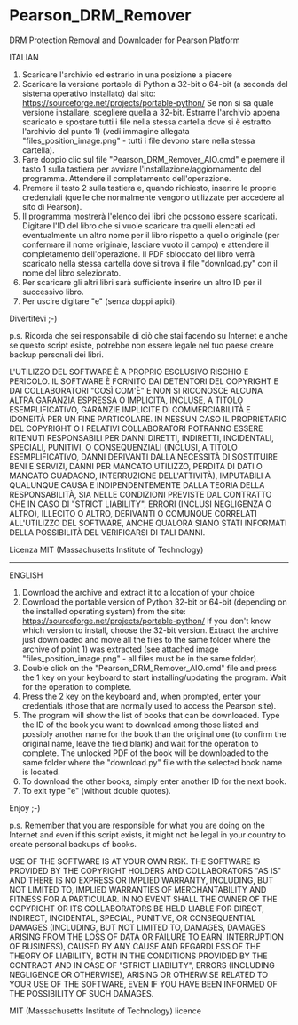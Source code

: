 # Pearson_DRM_Remover
DRM Protection Removal and Downloader for Pearson Platform

ITALIAN

1) Scaricare l'archivio ed estrarlo in una posizione a piacere
2) Scaricare la versione portable di Python a 32-bit o 64-bit (a seconda del sistema operativo installato) dal sito:
https://sourceforge.net/projects/portable-python/
Se non si sa quale versione installare, scegliere quella a 32-bit.
Estrarre l'archivio appena scaricato e spostare tutti i file nella stessa cartella dove si è estratto l'archivio del punto 1) (vedi immagine allegata "files_position_image.png" - tutti i file devono stare nella stessa cartella).
3) Fare doppio clic sul file "Pearson_DRM_Remover_AIO.cmd" e premere il tasto 1 sulla tastiera per avviare l'installazione/aggiornamento del programma. Attendere il completamento dell'operazione.
4) Premere il tasto 2 sulla tastiera e, quando richiesto, inserire le proprie credenziali (quelle che normalmente vengono utilizzate per accedere al sito di Pearson).
5) Il programma mostrerà l'elenco dei libri che possono essere scaricati. Digitare l'ID del libro che si vuole scaricare tra quelli elencati ed eventualmente un altro nome per il libro rispetto a quello originale (per confermare il nome originale, lasciare vuoto il campo) e attendere il completamento dell'operazione. Il PDF sbloccato del libro verrà scaricato nella stessa cartella dove si trova il file "download.py" con il nome del libro selezionato.
6) Per scaricare gli altri libri sarà sufficiente inserire un altro ID per il successivo libro.
7) Per uscire digitare "e" (senza doppi apici).

Divertitevi ;-)

p.s. Ricorda che sei responsabile di ciò che stai facendo su Internet e anche se questo script esiste, potrebbe non essere legale nel tuo paese creare backup personali dei libri.

L'UTILIZZO DEL SOFTWARE È A PROPRIO ESCLUSIVO RISCHIO E PERICOLO. IL SOFTWARE È FORNITO DAI DETENTORI DEL COPYRIGHT E DAI COLLABORATORI "COSÌ COM'È" E NON SI RICONOSCE ALCUNA ALTRA GARANZIA ESPRESSA O IMPLICITA, INCLUSE, A TITOLO ESEMPLIFICATIVO, GARANZIE IMPLICITE DI COMMERCIABILITÀ E IDONEITÀ PER UN FINE PARTICOLARE. IN NESSUN CASO IL PROPRIETARIO DEL COPYRIGHT O I RELATIVI COLLABORATORI POTRANNO ESSERE RITENUTI RESPONSABILI PER DANNI DIRETTI, INDIRETTI, INCIDENTALI, SPECIALI, PUNITIVI, O CONSEQUENZIALI (INCLUSI, A TITOLO ESEMPLIFICATIVO, DANNI DERIVANTI DALLA NECESSITÀ DI SOSTITUIRE BENI E SERVIZI, DANNI PER MANCATO UTILIZZO, PERDITA DI DATI O MANCATO GUADAGNO, INTERRUZIONE DELL'ATTIVITÀ), IMPUTABILI A QUALUNQUE CAUSA E INDIPENDENTEMENTE DALLA TEORIA DELLA RESPONSABILITÀ, SIA NELLE CONDIZIONI PREVISTE DAL CONTRATTO CHE IN CASO DI "STRICT LIABILITY", ERRORI (INCLUSI NEGLIGENZA O ALTRO), ILLECITO O ALTRO, DERIVANTI O COMUNQUE CORRELATI ALL'UTILIZZO DEL SOFTWARE, ANCHE QUALORA SIANO STATI INFORMATI DELLA POSSIBILITÀ DEL VERIFICARSI DI TALI DANNI.

Licenza MIT (Massachusetts Institute of Technology)

------------------------------------------------------------------------------------
ENGLISH

1) Download the archive and extract it to a location of your choice
2) Download the portable version of Python 32-bit or 64-bit (depending on the installed operating system) from the site:
https://sourceforge.net/projects/portable-python/
If you don't know which version to install, choose the 32-bit version.
Extract the archive just downloaded and move all the files to the same folder where the archive of point 1) was extracted (see attached image "files_position_image.png" - all files must be in the same folder).
3) Double click on the "Pearson_DRM_Remover_AIO.cmd" file and press the 1 key on your keyboard to start installing/updating the program. Wait for the operation to complete.
4) Press the 2 key on the keyboard and, when prompted, enter your credentials (those that are normally used to access the Pearson site).
5) The program will show the list of books that can be downloaded. Type the ID of the book you want to download among those listed and possibly another name for the book than the original one (to confirm the original name, leave the field blank) and wait for the operation to complete. The unlocked PDF of the book will be downloaded to the same folder where the "download.py" file with the selected book name is located.
6) To download the other books, simply enter another ID for the next book.
7) To exit type "e" (without double quotes).

Enjoy ;-)

p.s. Remember that you are responsible for what you are doing on the Internet and even if this script exists, it might not be legal in your country to create personal backups of books.

USE OF THE SOFTWARE IS AT YOUR OWN RISK. THE SOFTWARE IS PROVIDED BY THE COPYRIGHT HOLDERS AND COLLABORATORS "AS IS" AND THERE IS NO EXPRESS OR IMPLIED WARRANTY, INCLUDING, BUT NOT LIMITED TO, IMPLIED WARRANTIES OF MERCHANTABILITY AND FITNESS FOR A PARTICULAR. IN NO EVENT SHALL THE OWNER OF THE COPYRIGHT OR ITS COLLABORATORS BE HELD LIABLE FOR DIRECT, INDIRECT, INCIDENTAL, SPECIAL, PUNITIVE, OR CONSEQUENTIAL DAMAGES (INCLUDING, BUT NOT LIMITED TO, DAMAGES, DAMAGES ARISING FROM THE LOSS OF DATA OR FAILURE TO EARN, INTERRUPTION OF BUSINESS), CAUSED BY ANY CAUSE AND REGARDLESS OF THE THEORY OF LIABILITY, BOTH IN THE CONDITIONS PROVIDED BY THE CONTRACT AND IN CASE OF "STRICT LIABILITY", ERRORS (INCLUDING NEGLIGENCE OR OTHERWISE), ARISING OR OTHERWISE RELATED TO YOUR USE OF THE SOFTWARE, EVEN IF YOU HAVE BEEN INFORMED OF THE POSSIBILITY OF SUCH DAMAGES.

MIT (Massachusetts Institute of Technology) licence
